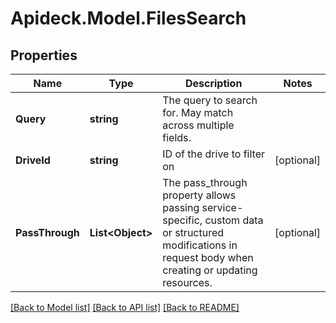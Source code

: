 # Apideck.Model.FilesSearch

## Properties

Name | Type | Description | Notes
------------ | ------------- | ------------- | -------------
**Query** | **string** | The query to search for. May match across multiple fields. | 
**DriveId** | **string** | ID of the drive to filter on | [optional] 
**PassThrough** | **List&lt;Object&gt;** | The pass_through property allows passing service-specific, custom data or structured modifications in request body when creating or updating resources. | [optional] 

[[Back to Model list]](../README.md#documentation-for-models) [[Back to API list]](../README.md#documentation-for-api-endpoints) [[Back to README]](../README.md)

